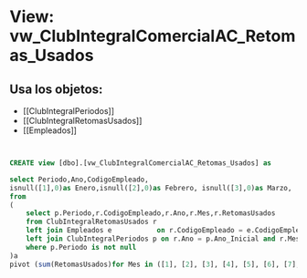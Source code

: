 # View: vw_ClubIntegralComercialAC_Retomas_Usados

## Usa los objetos:
- [[ClubIntegralPeriodos]]
- [[ClubIntegralRetomasUsados]]
- [[Empleados]]

```sql


CREATE view [dbo].[vw_ClubIntegralComercialAC_Retomas_Usados] as

select Periodo,Ano,CodigoEmpleado,
isnull([1],0)as Enero,isnull([2],0)as Febrero, isnull([3],0)as Marzo,  isnull([5],0)as Abril,isnull([4],0)as Mayo, isnull([6],0)as Junio, isnull([7],0)Julio, isnull([8],0)Agosto, isnull([9],0)Septiembre, isnull([10],0)Octubre, isnull([11],0)Noviembre, isnull([12],0)Diciembre
from 
(
	select p.Periodo,r.CodigoEmpleado,r.Ano,r.Mes,r.RetomasUsados
	from ClubIntegralRetomasUsados r
	left join Empleados e			on r.CodigoEmpleado = e.CodigoEmpleado
	left join ClubIntegralPeriodos p on r.Ano = p.Ano_Inicial and r.Mes >= P.Mes_Inicial OR r.Ano  = p.Ano_Final and r.Mes <= p.Mes_Inicial
	where p.Periodo is not null
)a
pivot (sum(RetomasUsados)for Mes in ([1], [2], [3], [4], [5], [6], [7], [8], [9], [10], [11], [12]))AS PivotTable;


```
